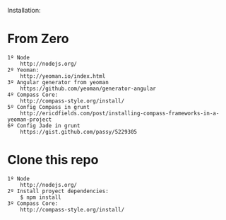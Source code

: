 Installation:


From Zero
==================

    1º Node
        http://nodejs.org/
    2º Yeoman:
        http://yeoman.io/index.html
    3º Angular generator from yeoman
        https://github.com/yeoman/generator-angular
    4º Compass Core:
        http://compass-style.org/install/
    5º Config Compass in grunt
        http://ericdfields.com/post/installing-compass-frameworks-in-a-yeoman-project
    6º Config Jade in grunt
        https://gist.github.com/passy/5229305


Clone this repo
==================

    1º Node
        http://nodejs.org/
    2º Install proyect dependencies:
        $ npm install
    3º Compass Core:
        http://compass-style.org/install/

